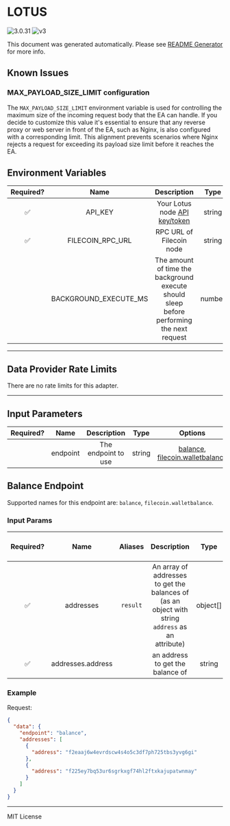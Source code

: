# LOTUS

![3.0.31](https://img.shields.io/github/package-json/v/smartcontractkit/external-adapters-js?filename=packages/sources/lotus/package.json) ![v3](https://img.shields.io/badge/framework%20version-v3-blueviolet)

This document was generated automatically. Please see [README Generator](../../scripts#readme-generator) for more info.

## Known Issues

### MAX_PAYLOAD_SIZE_LIMIT configuration

The `MAX_PAYLOAD_SIZE_LIMIT` environment variable is used for controlling the maximum size of the incoming request body that the EA can handle. If you decide to customize this value it's essential to ensure that any reverse proxy or web server in front of the EA, such as Nginx, is also configured with a corresponding limit. This alignment prevents scenarios where Nginx rejects a request for exceeding its payload size limit before it reaches the EA.

## Environment Variables

| Required? |         Name          |                                            Description                                             |  Type  | Options | Default |
| :-------: | :-------------------: | :------------------------------------------------------------------------------------------------: | :----: | :-----: | :-----: |
|    ✅     |        API_KEY        | Your Lotus node [API key/token](https://docs.filecoin.io/build/lotus/api-tokens/#obtaining-tokens) | string |         |         |
|    ✅     |   FILECOIN_RPC_URL    |                                      RPC URL of Filecoin node                                      | string |         |         |
|           | BACKGROUND_EXECUTE_MS |     The amount of time the background execute should sleep before performing the next request      | number |         | `10000` |

---

## Data Provider Rate Limits

There are no rate limits for this adapter.

---

## Input Parameters

| Required? |   Name   |     Description     |  Type  |                                  Options                                  |  Default  |
| :-------: | :------: | :-----------------: | :----: | :-----------------------------------------------------------------------: | :-------: |
|           | endpoint | The endpoint to use | string | [balance](#balance-endpoint), [filecoin.walletbalance](#balance-endpoint) | `balance` |

## Balance Endpoint

Supported names for this endpoint are: `balance`, `filecoin.walletbalance`.

### Input Params

| Required? |       Name        | Aliases  |                                            Description                                            |   Type   | Options | Default | Depends On | Not Valid With |
| :-------: | :---------------: | :------: | :-----------------------------------------------------------------------------------------------: | :------: | :-----: | :-----: | :--------: | :------------: |
|    ✅     |     addresses     | `result` | An array of addresses to get the balances of (as an object with string `address` as an attribute) | object[] |         |         |            |                |
|    ✅     | addresses.address |          |                                 an address to get the balance of                                  |  string  |         |         |            |                |

### Example

Request:

```json
{
  "data": {
    "endpoint": "balance",
    "addresses": [
      {
        "address": "f2eaaj6w4evrdscw4s4o5c3df7ph725tbs3yvg6gi"
      },
      {
        "address": "f225ey7bq53ur6sgrkxgf74hl2ftxkajupatwnmay"
      }
    ]
  }
}
```

---

MIT License
